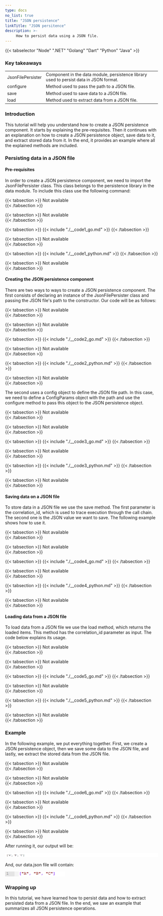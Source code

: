 ```yaml
---
type: docs
no_list: true
title: "JSON persistence"
linkTitle: "JSON persitence"
description: >-
     How to persist data using a JSON file.
---
```


{{< tabselector "Node" ".NET" "Golang" "Dart" "Python" "Java" >}}

### Key takeaways

<table class="full-width-table">
  <tr>
    <td>JsonFilePersister </td>
    <td>Component in the data module, persistence library used to persist data in JSON format.</td>
  </tr>
  <tr>
    <td>configure</td>
    <td>Method used to pass the path to a JSON file.</td>
  </tr>
  <tr>
    <td>save</td>
    <td>Method used to save data to a JSON file.</td>
  </tr>
  <tr>
    <td>load</td>
    <td>Method used to extract data from a JSON file.</td>
  </tr>
</table>
     
### Introduction

This tutorial will help you understand how to create a JSON persistence component. It starts by explaining the pre-requisites. Then it continues with an explanation on how to create a JSON persistence object, save data to it, and extract stored data from it. In the end, it provides an example where all the explained methods are included.

### Persisting data in a JSON file

#### Pre-requisites

In order to create a JSON persistence component, we need to import the JsonFilePersister class.  This class belongs to the persistence library in the data module. To include this class use the following command:

{{< tabsection >}}
  Not available  
{{< /tabsection >}}

{{< tabsection >}}
  Not available  
{{< /tabsection >}}

{{< tabsection >}}
  {{< include "./__code1_go.md" >}}
{{< /tabsection >}}

{{< tabsection >}}
  Not available  
{{< /tabsection >}}

{{< tabsection >}}
  {{< include "./__code1_python.md" >}}
{{< /tabsection >}}

{{< tabsection >}}
  Not available  
{{< /tabsection >}}

#### Creating the JSON persistence component
There are two ways to ways to create a JSON persistence component. The first consists of declaring an instance of the JsonFilePersister class and passing the JSON file's path to the constructor. Our code will be as follows:

{{< tabsection >}}
  Not available  
{{< /tabsection >}}

{{< tabsection >}}
  Not available  
{{< /tabsection >}}

{{< tabsection >}}
  {{< include "./__code2_go.md" >}} 
{{< /tabsection >}}

{{< tabsection >}}
  Not available  
{{< /tabsection >}}

{{< tabsection >}}
  {{< include "./__code2_python.md" >}}
{{< /tabsection >}}

{{< tabsection >}}
  Not available  
{{< /tabsection >}}

The second uses a config object to define the JSON file path. In this case, we need to define a ConfigParams object with the path and use the configure method to pass this object to the JSON persistence object.

{{< tabsection >}}
  Not available  
{{< /tabsection >}}

{{< tabsection >}}
  Not available  
{{< /tabsection >}}

{{< tabsection >}}
  {{< include "./__code3_go.md" >}}
{{< /tabsection >}}

{{< tabsection >}}
  Not available  
{{< /tabsection >}}

{{< tabsection >}}
  {{< include "./__code3_python.md" >}}
{{< /tabsection >}}

{{< tabsection >}}
  Not available  
{{< /tabsection >}}

#### Saving data on a JSON file

To store data in a JSON file we use the save method. The first parameter is the correlation_id, which is used to trace execution through the call chain. The second one is the JSON value we want to save. The following example shows how to use it.

{{< tabsection >}}
   Not available  
{{< /tabsection >}}

{{< tabsection >}}
  Not available  
{{< /tabsection >}}

{{< tabsection >}}
  {{< include "./__code4_go.md" >}}
{{< /tabsection >}}

{{< tabsection >}}
  Not available  
{{< /tabsection >}}

{{< tabsection >}}
  {{< include "./__code4_python.md" >}}
{{< /tabsection >}}

{{< tabsection >}}
  Not available  
{{< /tabsection >}}

#### Loading data from a JSON file

To load data from a JSON file we use the load method, which returns the loaded items. This method has the correlation_id   parameter as input. The code below explains its usage.

{{< tabsection >}}
  Not available  
{{< /tabsection >}}

{{< tabsection >}}
  Not available  
{{< /tabsection >}}

{{< tabsection >}}
  {{< include "./__code5_go.md" >}}
{{< /tabsection >}}

{{< tabsection >}}
  Not available  
{{< /tabsection >}}

{{< tabsection >}}
  {{< include "./__code5_python.md" >}}
{{< /tabsection >}}

{{< tabsection >}}
  Not available  
{{< /tabsection >}}

### Example
In the following example, we put everything together. First, we create a JSON persistence object, then we save some data to the JSON file, and lastly, we extract the stored data from the JSON file.

{{< tabsection >}}
   Not available  
{{< /tabsection >}}

{{< tabsection >}}
  Not available  
{{< /tabsection >}}

{{< tabsection >}}
   {{< include "./__code6_go.md" >}} 
{{< /tabsection >}}

{{< tabsection >}}
  Not available  
{{< /tabsection >}}

{{< tabsection >}}
  {{< include "./__code6_python.md" >}}
{{< /tabsection >}}

{{< tabsection >}}
  Not available  
{{< /tabsection >}}

After running it, our output will be:

![figure 1](./figure1.png)

And, our data.json file will contain:

![figure 2](./figure2.png)

### Wrapping up

In this tutorial, we have learned how to persist data and how to extract persisted data from a JSON file. In the end, we saw an example that summarizes all JSON persistence operations.



